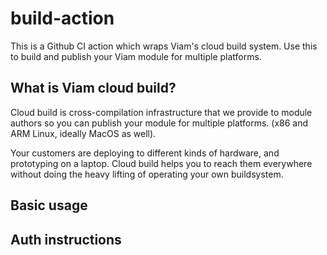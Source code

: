 # build-action

This is a Github CI action which wraps Viam's cloud build system. Use this to build and publish your Viam module for multiple platforms.

## What is Viam cloud build?

Cloud build is cross-compilation infrastructure that we provide to module authors so you can publish your module for multiple platforms. (x86 and ARM Linux, ideally MacOS as well).

Your customers are deploying to different kinds of hardware, and prototyping on a laptop. Cloud build helps you to reach them everywhere without doing the heavy lifting of operating your own buildsystem.

## Basic usage

## Auth instructions

